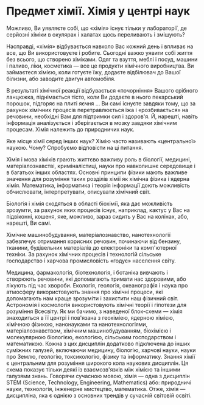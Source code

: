 # Предмет хімії. Хімія у центрі наук
  <p>Можливо, Ви уявляєте собі, що «хімія» існує тільки у лабораторії, де серйозні хіміки в окулярах і халатах щось переливають і змішують? </p>
<P>Насправді, «хімія» відбувається навколо Вас кожний день і впливає на все, що Ви використовуєте і робите.
Сьогодні важко уявити собі життя без всього, що створено хіміками. Одяг та взуття, меблі і посуд, машини і паливо, ліки, косметика ― все це продукти хімічного виробництва. 
  Ви займаєтеся хімією, коли готуєте їжу, додаєте відбілювач до Вашої білизни, або заводите двигун автомобіля.</p>
  
<p>В результаті хімічної реакції відбувається «почорніння» Вашого срібного ланцюжка, піднімається тісто, коли Ви додаєте в нього пекарський порошок, підгоряє на плиті яєчня ...
Ви самі існуєте завдяки тому, що за рахунок хімічних процесів перетравлюється їжа і «розбивається» на речовини, необхідні Вам для підтримки сил і здоров'я.
Й, нарешті, навіть інформація аналізується і зберігається в мозку завдяки хімічним процесам.
  Хімія належить до природничих наук.</p>
<p>Яке місце хімії серед інших наук?
Хімію часто називають «центральної» наукою. Чому?
Спробуємо відповісти на ці питання.<p>
<p>Хімія і мова хіміків грають життєво важливу роль в біології, медицині, матеріалознавстві, криміналістиці, науки про навколишнє середовище і в багатьох інших областях.
Основні принципи фізики мають важливе значення для розуміння таких розділів хімії як хімічна фізика і ядерна хімія.
  Математика, інформатика і теорія інформації доють можливість обчислювати, інтерпретувати, описувати хімічний світ. </p>
<p>Біологія і хімія сходяться в області біохімії, яка дає можливість зрозумти, за рахунок яких процесів існує, наприклад, кактус у Вас на підвіконні, кошеня, яке, можливо, зараз сидить у Вас на колінах, або, нарешті, Ви самі.</p>
<p>Хімічне машинобудування, матеріалознавство, нанотехнології забезпечує отримання корисних речовин, починаючи від бензину, тканини, будівельних матеріалів до електроніки та комп'ютерної техніки.
За рахунок хімічних процесів і технологій сільське господарство і харчова промисловість «годує» населення світу.</p>
Медицина, фармакологія, біотехнологія, і ботаніка вивчають і створюють речовини, які допомагають тримати нас здоровими, або лікують під час хвороби.
Екологія, геологія, океанографія і наука про атмосферу використовують знання про хімічні процеси, які допомагають нам краще зрозуміти і захистити наш фізичний світ.
Астрономія і космологія використовують хімічні теорії і гіпотези для розуміння Всесвіту.
Як ми бачимо, з наведеної блок-схеми ― хімія знаходиться в її центрі і пов'язана з геохіміею, ядерною хімією, хімічною фізикою, нанонауками та нанотехнологіями, матеріалознавством, хімічним машинобудуванням, біохімією і молекулярною біологією, екологією, сільським господарством і математикою.
Кожна з цих дисциплін додатково підключена до інших суміжних галузей, включаючи медицину, біологію, харчові науки, науки про Землю, геологію, токсикологію, фізику та інформатику.
Знання хімії є центральним для розуміння широкого кола наукових дисциплін. Ця схема показує тільки деякі із взаємозв'язків між хімією та іншими галузями знань.
Говорячи сучасною мовою, хімія ― одна з дисциплін STEM (Science, Technology, Engineering, Mathematics) або: природничі науки, технологія, інженерне мистецтво, математика. Отже, хімія ― дисципліна, яка є однією з основних трендів у сучасній світовій освіті.



